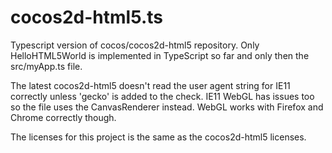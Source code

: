 cocos2d-html5.ts
================

Typescript version of cocos/cocos2d-html5 repository. Only HelloHTML5World is implemented in TypeScript so far and only then the src/myApp.ts file.

The latest cocos2d-html5 doesn't read the user agent string for IE11 correctly unless 'gecko' is added to the check.
IE11 WebGL has issues too so the file uses the CanvasRenderer instead. WebGL works with Firefox and Chrome correctly though.

The licenses for this project is the same as the cocos2d-html5 licenses.
